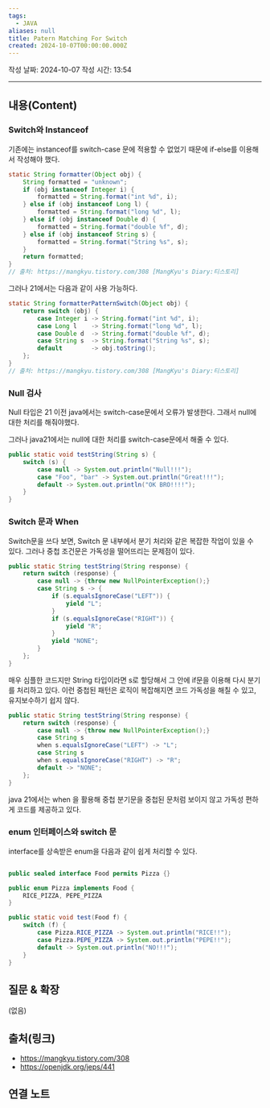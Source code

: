 ```yaml
---
tags:
  - JAVA
aliases: null
title: Patern Matching For Switch
created: 2024-10-07T00:00:00.000Z
---
```

작성 날짜: 2024-10-07
작성 시간: 13:54


----
## 내용(Content)

### Switch와 Instanceof

기존에는 instanceof를 switch-case 문에 적용할 수 없었기 때문에 if-else를 이용해서 작성해야 했다.

```java
static String formatter(Object obj) {
    String formatted = "unknown";
    if (obj instanceof Integer i) {
        formatted = String.format("int %d", i);
    } else if (obj instanceof Long l) {
        formatted = String.format("long %d", l);
    } else if (obj instanceof Double d) {
        formatted = String.format("double %f", d);
    } else if (obj instanceof String s) {
        formatted = String.format("String %s", s);
    }
    return formatted;
}
// 출처: https://mangkyu.tistory.com/308 [MangKyu's Diary:티스토리]
```

그러나 21에서는 다음과 같이 사용 가능하다.

```java
static String formatterPatternSwitch(Object obj) {
    return switch (obj) {
        case Integer i -> String.format("int %d", i);
        case Long l    -> String.format("long %d", l);
        case Double d  -> String.format("double %f", d);
        case String s  -> String.format("String %s", s);
        default        -> obj.toString();
    };
}
// 출처: https://mangkyu.tistory.com/308 [MangKyu's Diary:티스토리]
```

### Null 검사

Null 타입은 21 이전 java에서는 switch-case문에서 오류가 발생한다. 그래서 null에 대한 처리를 해줘야했다.

그러나 java21에서는 null에 대한 처리를 switch-case문에서 해줄 수 있다.

```java
public static void testString(String s) {
	switch (s) {
		case null -> System.out.println("Null!!!");
		case "Foo", "bar" -> System.out.println("Great!!!");
		default -> System.out.println("OK BRO!!!!");
	}
}
```

### Switch 문과 When

Switch문을 쓰다 보면, Switch 문 내부에서 분기 처리와 같은 복잡한 작업이 있을 수 있다. 그러나 중첩 조건문은 가독성을 떨어뜨리는 문제점이 있다.

```java
public static String testString(String response) {
	return switch (response) {
		case null -> {throw new NullPointerException();}
		case String s -> {
			if (s.equalsIgnoreCase("LEFT")) {
				yield "L";
			}
			if (s.equalsIgnoreCase("RIGHT")) {
				yield "R";
			}
			yield "NONE";
		}
	};
}
```

매우 심플한 코드지만 String 타입이라면 s로 할당해서 그 안에 if문을 이용해 다시 분기를 처리하고 있다. 이런 중첩된 패턴은 로직이 복잡해지면 코드 가독성을 해칠 수 있고, 유지보수하기 쉽지 않다.

```java
public static String testString(String response) {
	return switch (response) {
		case null -> {throw new NullPointerException();}
		case String s
		when s.equalsIgnoreCase("LEFT") -> "L";
		case String s
		when s.equalsIgnoreCase("RIGHT") -> "R";
		default -> "NONE";
	};
}
```

java 21에서는 when 을 활용해 중첩 분기문을 중첩된 문처럼 보이지 않고 가독성 편하게 코드를 제공하고 있다.

### enum 인터페이스와 switch 문

interface를 상속받은 enum을 다음과 같이 쉽게 처리할 수 있다.

```java

public sealed interface Food permits Pizza {}

public enum Pizza implements Food {
    RICE_PIZZA, PEPE_PIZZA
}

public static void test(Food f) {
	switch (f) {
		case Pizza.RICE_PIZZA -> System.out.println("RICE!!");
		case Pizza.PEPE_PIZZA -> System.out.println("PEPE!!");
		default -> System.out.println("NO!!!");
	}
}
```


## 질문 & 확장

(없음)

## 출처(링크)

- https://mangkyu.tistory.com/308
- https://openjdk.org/jeps/441
## 연결 노트



